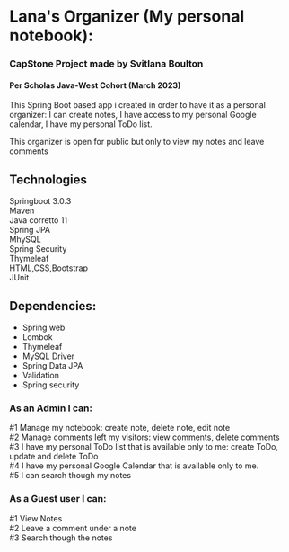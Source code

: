 # Lana's Organizer (My personal notebook):
### CapStone Project made by Svitlana Boulton
#### Per Scholas Java-West Cohort (March 2023)
This Spring Boot based app i created in order to have it as a personal organizer:
I can create notes, I have access to my personal Google calendar, I have my personal ToDo list.<br>

This organizer is open for public but only to view my notes and leave comments

## Technologies
Springboot 3.0.3<br>
Maven<br>
Java corretto 11<br>
Spring JPA<br>
MhySQL<br>
Spring Security<br>
Thymeleaf<br>
HTML,CSS,Bootstrap<br>
JUnit<br>

## Dependencies:
* Spring web
* Lombok
* Thymeleaf
* MySQL Driver
* Spring Data JPA
* Validation
* Spring security


### As an Admin I can:
#1 Manage my notebook: create note, delete note, edit note<br>
#2 Manage comments left my visitors: view comments, delete comments<br>
#3 I have my personal ToDo list that is available only to me: create ToDo, update and delete ToDo<br>
#4 I have my personal Google Calendar that is available only to me.<br>
#5 I can search though my notes

### As a Guest user I can:
#1 View Notes<br>
#2 Leave a comment under a note<br>
#3 Search though the notes
